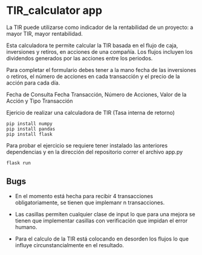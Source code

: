 # TIR_calculator app

La TIR puede utilizarse como indicador de la rentabilidad de un proyecto: a mayor TIR, mayor rentabilidad. 

Esta calculadora te permite calcular la TIR basada en el flujo de caja, inversiones y retiros, en acciones de una compañía. Los flujos incluyen los dividendos generados por las acciones entre los periodos. 

Para completar el formulario debes tener a la mano fecha de las inversiones  o retiros, el número de acciones en cada transacción y el precio de la acción para cada día. 

Fecha de Consulta 
Fecha Transacción, Número de Acciones, Valor de la Acción y Tipo Transacción  


Ejericio de realizar una calculadora de TIR (Tasa interna de retorno)

````
pip install numpy
pip install pandas
pip install flask
````

Para probar el ejercicio se requiere tener instalado las anteriores dependencias y en la dirección del repositorio correr el archivo app.py

````
flask run
````

## Bugs

- En el momento está hecha para recibir 4 transacciones obligatoriamente, se tienen que implemanr n transacciones.

- Las casillas permiten cualquier clase de input lo que para una mejora se tienen que implementar casillas con verificación que impidan el error humano.

- Para el calculo de la TIR está colocando en desorden los flujos lo que influye circunstancialmente en el resultado.
